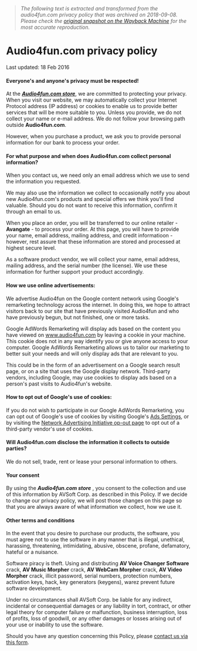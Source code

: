 > *The following text is extracted and transformed from the audio4fun.com privacy policy that was archived on 2018-09-08. Please check the [original snapshot on the Wayback Machine](https://web.archive.org/web/20180908012821id_/https%3A//www.audio4fun.com/policy/privacy.htm) for the most accurate reproduction.*

# Audio4fun.com privacy policy

Last updated: 18 Feb 2016

#### Everyone's and anyone's privacy must be respected!

At the _**[ Audio4fun.com store](https://www.audio4fun.com/policy/legal.htm "All websites/ channels/ stores that sell software products from AVnex")**_, we are committed to protecting your privacy. When you visit our website, we may automatically collect your Internet Protocol address (IP address) or cookies to enable us to provide better services that will be more suitable to you. Unless you provide, we do not collect your name or e-mail address. We do not follow your browsing path outside **Audio4fun.com**.

However, when you purchase a product, we ask you to provide personal information for our bank to process your order.

#### For what purpose and when does Audio4fun.com collect personal information?

When you contact us, we need only an email address which we use to send the information you requested.

We may also use the information we collect to occasionally notify you about new Audio4fun.com's products and special offers we think you'll find valuable. Should you do not want to receive this information, confirm it through an email to us.

When you place an order, you will be transferred to our online retailer - **Avangate** \- to process your order. At this page, you will have to provide your name, email address, mailing address, and credit informatioon - however, rest assure that these information are stored and processed at highest secure level.

As a software product vendor, we will collect your name, email address, mailing address, and the serial number (the license). We use these information for further support your product accordingly.

#### How we use online advertisements:

We advertise Audio4fun on the Google content network using Google's remarketing technology across the internet. In doing this, we hope to attract visitors back to our site that have previously visited Audio4fun and who have previously begun, but not finished, one or more tasks. 

Google AdWords Remarketing will display ads based on the content you have viewed on www.audio4fun.com by leaving a cookie in your machine. This cookie does not in any way identify you or give anyone access to your computer. Google AdWords Remarketing allows us to tailor our marketing to better suit your needs and will only display ads that are relevant to you.

This could be in the form of an advertisement on a Google search result page, or on a site that uses the Google display network. Third-party vendors, including Google, may use cookies to display ads based on a person's past visits to Audio4fun's website. 

#### How to opt out of Google's use of cookies:

If you do not wish to participate in our Google AdWords Remarketing, you can opt out of Google's use of cookies by visiting Google's [Ads Settings](https://www.google.com/settings/ads "Ads Settings"), or by visiting the [Network Advertising Initiative op-out page](https://www.networkadvertising.org/choices/ "Network Advertising Initiative op-out page") to opt out of a third-party vendor's use of cookies.

#### Will Audio4fun.com disclose the information it collects to outside parties?

We do not sell, trade, rent or lease your personal information to others.

#### Your consent

By using the _**Audio4fun.com store**_ , you consent to the collection and use of this information by AVSoft Corp. as described in this Policy. If we decide to change our privacy policy, we will post those changes on this page so that you are always aware of what information we collect, how we use it. 

#### Other terms and conditions

In the event that you desire to purchase our products, the software, you must agree not to use the software in any manner that is illegal, unethical, harassing, threatening, intimidating, abusive, obscene, profane, defamatory, hateful or a nuisance.

Software piracy is theft. Using and distributing **AV Voice Changer Software** crack, **AV Music Morpher** crack, **AV WebCam Morpher** crack, **AV Video Morpher** crack, illicit password, serial numbers, protection numbers, activation keys, hack, key generators (keygens), warez prevent future software development.

Under no circumstances shall AVSoft Corp. be liable for any indirect, incidental or consequential damages or any liability in tort, contract, or other legal theory for computer failure or malfunction, business interruption, loss of profits, loss of goodwill, or any other damages or losses arising out of your use or inability to use the software.

Should you have any question concerning this Policy, please [contact us via this form](https://www.audio4fun.com/contact.htm).
